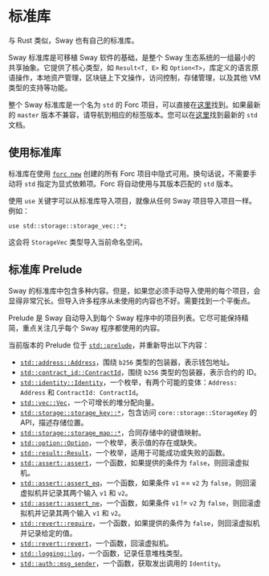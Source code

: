 # 标准库

<!-- 本节应解释标准库是什么 -->
<!-- std_lib:example:start -->

与 Rust 类似，Sway 也有自己的标准库。

Sway 标准库是可移植 Sway 软件的基础，是整个 Sway 生态系统的一组最小的共享抽象。它提供了核心类型，如 `Result<T, E>` 和 `Option<T>`，库定义的语言原语操作，本地资产管理，区块链上下文操作，访问控制，存储管理，以及其他 VM 类型的支持等功能。

<!-- std_lib:example:end -->

整个 Sway 标准库是一个名为 `std` 的 Forc 项目，可以直接在[这里](https://github.com/FuelLabs/sway/tree/master/sway-lib-std)找到。如果最新的 `master` 版本不兼容，请导航到相应的标签版本。您可以在[这里](https://fuellabs.github.io/sway/master/std/)找到最新的 `std` 文档。

## 使用标准库

标准库在使用 [`forc new`](../forc/commands/forc_new.md) 创建的所有 Forc 项目中隐式可用。换句话说，不需要手动将 `std` 指定为显式依赖项。Forc 将自动使用与其版本匹配的 `std` 版本。

使用 `use` 关键字可以从标准库导入项目，就像从任何 Sway 项目导入项目一样。例如：

```sway
use std::storage::storage_vec::*;
```

这会将 `StorageVec` 类型导入当前命名空间。

## 标准库 Prelude

<!-- 本节应解释标准库 Prelude 是什么 -->
<!-- prelude:example:start -->

Sway 的标准库中包含多种内容。但是，如果您必须手动导入使用的每个项目，会显得非常冗长。但导入许多程序从未使用的内容也不好。需要找到一个平衡点。

Prelude 是 Sway 自动导入到每个 Sway 程序中的项目列表。它尽可能保持精简，重点关注几乎每个 Sway 程序都使用的内容。

当前版本的 Prelude 位于 [`std::prelude`](https://github.com/FuelLabs/sway/blob/master/sway-lib-std/src/prelude.sw)，并重新导出以下内容：

- [`std::address::Address`](https://github.com/FuelLabs/sway/blob/master/sway-lib-std/src/address.sw)，围绕 `b256` 类型的包装器，表示钱包地址。
- [`std::contract_id::ContractId`](https://github.com/FuelLabs/sway/blob/master/sway-lib-std/src/contract_id.sw)，围绕 `b256` 类型的包装器，表示合约的 ID。
- [`std::identity::Identity`](https://github.com/FuelLabs/sway/blob/master/sway-lib-std/src/identity.sw)，一个枚举，有两个可能的变体：`Address: Address` 和 `ContractId: ContractId`。
- [`std::vec::Vec`](https://github.com/FuelLabs/sway/blob/master/sway-lib-std/src/vec.sw)，一个可增长的堆分配向量。
- [`std::storage::storage_key::*`](https://github.com/FuelLabs/sway/blob/master/sway-lib-std/src/storage/storage_key.sw)，包含访问 `core::storage::StorageKey` 的 API，描述存储位置。
- [`std::storage::storage_map::*`](https://github.com/FuelLabs/sway/blob/master/sway-lib-std/src/storage/storage_map.sw)，合同存储中的键值映射。
- [`std::option::Option`](https://github.com/FuelLabs/sway/blob/master/sway-lib-std/src/option.sw)，一个枚举，表示值的存在或缺失。
- [`std::result::Result`](https://github.com/FuelLabs/sway/blob/master/sway-lib-std/src/result.sw)，一个枚举，适用于可能成功或失败的函数。
- [`std::assert::assert`](https://github.com/FuelLabs/sway/blob/master/sway-lib-std/src/assert.sw)，一个函数，如果提供的条件为 `false`，则回滚虚拟机。
- [`std::assert::assert_eq`](https://github.com/FuelLabs/sway/blob/master/sway-lib-std/src/assert.sw)，一个函数，如果条件 `v1` == `v2` 为 `false`，则回滚虚拟机并记录其两个输入 `v1` 和 `v2`。
- [`std::assert::assert_ne`](https://github.com/FuelLabs/sway/blob/master/sway-lib-std/src/assert.sw)，一个函数，如果条件 `v1` != `v2` 为 `false`，则回滚虚拟机并记录其两个输入 `v1` 和 `v2`。
- [`std::revert::require`](https://github.com/FuelLabs/sway/blob/master/sway-lib-std/src/revert.sw)，一个函数，如果提供的条件为 `false`，则回滚虚拟机并记录给定的值。
- [`std::revert::revert`](https://github.com/FuelLabs/sway/blob/master/sway-lib-std/src/revert.sw)，一个函数，回滚虚拟机。
- [`std::logging::log`](https://github.com/FuelLabs/sway/blob/master/sway-lib-std/src/logging.sw)，一个函数，记录任意堆栈类型。
- [`std::auth::msg_sender`](https://github.com/FuelLabs/sway/blob/master/sway-lib-std/src/auth.sw)，一个函数，获取发出调用的 `Identity`。
<!-- prelude:example:end -->
